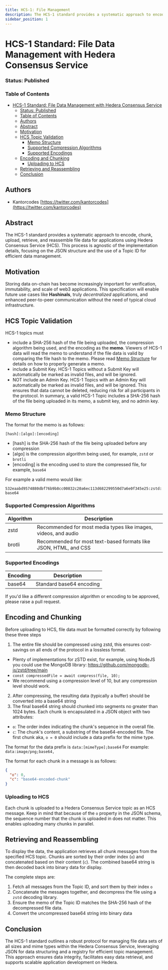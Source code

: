 ```yaml
---
title: HCS-1: File Management
description: The HCS-1 standard provides a systematic approach to encode, chunk, upload, retrieve, and reassemble file data for applications using Hedera Consensus Service (HCS). This process is agnostic of the implementation details, focusing on the JSON structure and the use of a Topic ID for efficient data management.
sidebar_position: 1
---
```


# HCS-1 Standard: File Data Management with Hedera Consensus Service

### Status: Published

### Table of Contents

- [HCS-1 Standard: File Data Management with Hedera Consensus Service](#hcs-1-standard-file-data-management-with-hedera-consensus-service)
    - [Status: Published](#status-published)
    - [Table of Contents](#table-of-contents)
  - [Authors](#authors)
  - [Abstract](#abstract)
  - [Motivation](#motivation)
  - [HCS Topic Validation](#hcs-topic-validation)
    - [Memo Structure](#memo-structure)
    - [Supported Compression Algorithms](#supported-compression-algorithms)
    - [Supported Encodings](#supported-encodings)
  - [Encoding and Chunking](#encoding-and-chunking)
    - [Uploading to HCS](#uploading-to-hcs)
  - [Retrieving and Reassembling](#retrieving-and-reassembling)
  - [Conclusion](#conclusion)

## Authors

- Kantorcodes [https://twitter.com/kantorcodes](https://twitter.com/kantorcodes)

## Abstract

The HCS-1 standard provides a systematic approach to encode, chunk, upload, retrieve, and reassemble file data for applications using Hedera Consensus Service (HCS). This process is agnostic of the implementation details, focusing on the JSON structure and the use of a Topic ID for efficient data management.

## Motivation

Storing data on-chain has become increasingly important for verification, immutability, and scale of web3 applications. This specification will enable future use cases like **Hashinals**, truly _decentralized_ applications, and enhanced peer-to-peer communication without the need of typical cloud infrastructure.

## HCS Topic Validation

HCS-1 topics must

- include a SHA-256 hash of the file being uploaded, the compression algorithm being used, and the encoding as the **memo**. Viewers of HCS-1 data will read the memo to understand if the file data is valid by comparing the file hash to the memo. Please read [Memo Structure](#memo-structure) for details on how to properly generate a memo.
- include a Submit Key. HCS-1 Topics without a Submit Key will automatically be marked as invalid files, and will be ignored.
- NOT include an Admin Key. HCS-1 Topics with an Admin Key will automatically be marked as invalid files, and will be ignored. This ensures that data cannot be deleted, reducing risk for all participants in the protocol.
  In summary, a valid HCS-1 Topic includes a SHA-256 hash of the file being uploaded in its memo, a submit key, and no admin key.

### Memo Structure

The format for the memo is as follows:

`[hash]:[algo]:[encoding]`

- [hash] is the SHA-256 hash of the file being uploaded before any compression
- [algo] is the compression algorithm being used, for example, `zstd` or `brotli`
- [encoding] is the encoding used to store the compressed file, for example, `base64`

For example a valid memo would like:

`532eaabd9574880dbf76b9b8cc00832c20a6ec113d682299550d7a6e0f345e25:zstd:base64`

### Supported Compression Algorithms

| Algorithm | Description |
|-----------|-------------|
| zstd | Recommended for most media types like images, videos, and audio |
| brotli | Recommended for most text-based formats like JSON, HTML, and CSS |

### Supported Encodings

| Encoding | Description |
|-----------|-------------|
| base64 | Standard base64 encoding |

If you'd like a different compression algorithm or encoding to be approved, please raise a pull request.

## Encoding and Chunking

Before uploading to HCS, file data must be formatted correctly by following these three steps

1. The entire file should be compressed using zstd, this ensures cost-savings on all ends of the protocol in a lossless format.

- Plenty of implementations for zSTD exist, for example, using NodeJS you could use the MongoDB library: https://github.com/mongodb-js/zstd/tree/main
- `const compressedFile = await compress(file, 10); `
- We recommend using a compression level of 10, but any compression level should work.

2. After compressing, the resulting data (typically a buffer) should be converted into a base64 string
3. The final base64 string should chunked into segments no greater than 1024 bytes. Each chunk is encapsulated in a JSON object with two attributes:

- `o`: The order index indicating the chunk's sequence in the overall file.
- `c`: The chunk's content, a substring of the base64-encoded file. The first chunk aka, `o = 0` should include a data prefix for the mime type.

The format for the data prefix is
`data:[mimeType];base64`
For example:
`data:image/png;base64,`

The format for each chunk in a message is as follows:

```json
{
  "o": 0,
  "c": "base64-encoded-chunk"
}
```

### Uploading to HCS

Each chunk is uploaded to a Hedera Consensus Service topic as an HCS message. Keep in mind that because of the `o` property in the JSON schema, the sequence number that the chunk is uploaded in does not matter. This enables uploading many chunks in parallel.

## Retrieving and Reassembling

To display the data, the application retrieves all chunk messages from the specified HCS topic. Chunks are sorted by their order index (`o`) and concatenated based on their content (`c`). The combined base64 string is then decoded back into binary data for display.

The complete steps are:

1. Fetch all messages from the Topic ID, and sort them by their index `o`
2. Concatenate the messages together, and decompress the file using a `zstd` decoding library.
3. Ensure the memo of the Topic ID matches the SHA-256 hash of the decompressed file data.
4. Convert the uncompressed base64 string into binary data

## Conclusion

The HCS-1 standard outlines a robust protocol for managing file data sets of all sizes and mime types within the Hedera Consensus Service, leveraging JSON for data structuring and a registry for efficient topic management. This approach ensures data integrity, facilitates easy data retrieval, and supports scalable application development on Hedera.
